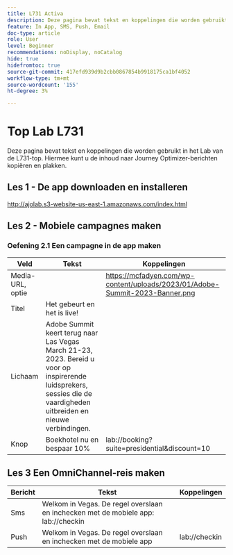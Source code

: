 ```yaml
---
title: L731 Activa
description: Deze pagina bevat tekst en koppelingen die worden gebruikt in het Lab van de L731-top.
feature: In App, SMS, Push, Email
doc-type: article
role: User
level: Beginner
recommendations: noDisplay, noCatalog
hide: true
hidefromtoc: true
source-git-commit: 417efd939d9b2cbb0867854b9918175ca1bf4052
workflow-type: tm+mt
source-wordcount: '155'
ht-degree: 3%

---
```



# Top Lab L731

Deze pagina bevat tekst en koppelingen die worden gebruikt in het Lab van de L731-top. Hiermee kunt u de inhoud naar Journey Optimizer-berichten kopiëren en plakken.

## Les 1 - De app downloaden en installeren

http://ajolab.s3-website-us-east-1.amazonaws.com/index.html

## Les 2 - Mobiele campagnes maken

### Oefening 2.1 Een campagne in de app maken

| Veld | Tekst | Koppelingen |
|----|----|----|
| Media-URL, optie |  | https://mcfadyen.com/wp-content/uploads/2023/01/Adobe-Summit-2023-Banner.png |
| Titel | Het gebeurt en het is live! |  |
| Lichaam | Adobe Summit keert terug naar Las Vegas March 21-23, 2023. Bereid u voor op inspirerende luidsprekers, sessies die de vaardigheden uitbreiden en nieuwe verbindingen. |  |
| Knop | Boekhotel nu en bespaar 10% | lab://booking?suite=presidential&amp;discount=10 |


## Les 3 Een OmniChannel-reis maken

| Bericht | Tekst | Koppelingen |
|----|----|----|
| Sms | Welkom in Vegas. De regel overslaan en inchecken met de mobiele app: lab://checkin |  |
| Push | Welkom in Vegas. De regel overslaan en inchecken met de mobiele app | lab://checkin |
